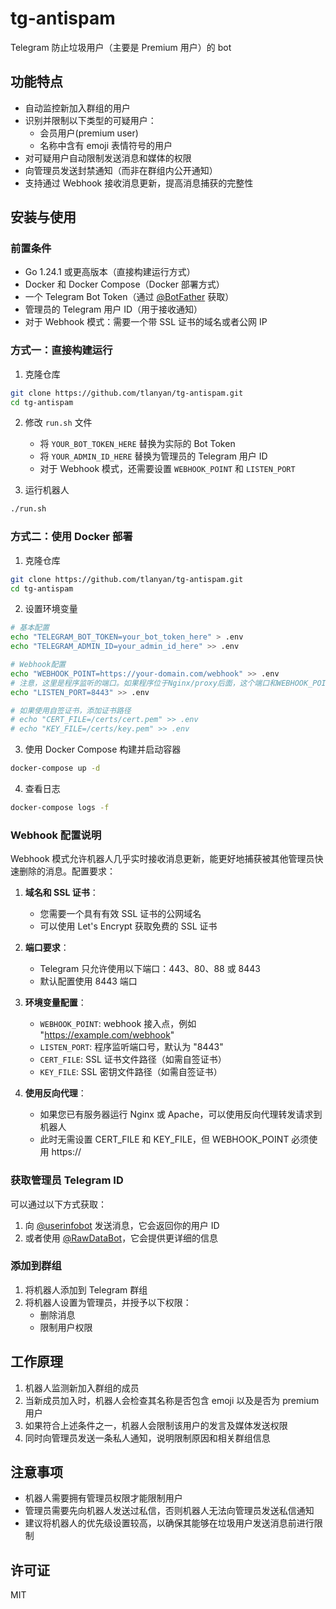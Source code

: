 # tg-antispam

Telegram 防止垃圾用户（主要是 Premium 用户）的 bot

## 功能特点

- 自动监控新加入群组的用户
- 识别并限制以下类型的可疑用户：
  - 会员用户(premium user)
  - 名称中含有 emoji 表情符号的用户
- 对可疑用户自动限制发送消息和媒体的权限
- 向管理员发送封禁通知（而非在群组内公开通知）
- 支持通过 Webhook 接收消息更新，提高消息捕获的完整性

## 安装与使用

### 前置条件

- Go 1.24.1 或更高版本（直接构建运行方式）
- Docker 和 Docker Compose（Docker 部署方式）
- 一个 Telegram Bot Token（通过 [@BotFather](https://t.me/BotFather) 获取）
- 管理员的 Telegram 用户 ID（用于接收通知）
- 对于 Webhook 模式：需要一个带 SSL 证书的域名或者公网 IP

### 方式一：直接构建运行

1. 克隆仓库

```bash
git clone https://github.com/tlanyan/tg-antispam.git
cd tg-antispam
```

2. 修改 `run.sh` 文件

   - 将 `YOUR_BOT_TOKEN_HERE` 替换为实际的 Bot Token
   - 将 `YOUR_ADMIN_ID_HERE` 替换为管理员的 Telegram 用户 ID
   - 对于 Webhook 模式，还需要设置 `WEBHOOK_POINT` 和 `LISTEN_PORT`

3. 运行机器人

```bash
./run.sh
```

### 方式二：使用 Docker 部署

1. 克隆仓库

```bash
git clone https://github.com/tlanyan/tg-antispam.git
cd tg-antispam
```

2. 设置环境变量

```bash
# 基本配置
echo "TELEGRAM_BOT_TOKEN=your_bot_token_here" > .env
echo "TELEGRAM_ADMIN_ID=your_admin_id_here" >> .env

# Webhook配置
echo "WEBHOOK_POINT=https://your-domain.com/webhook" >> .env
# 注意，这里是程序监听的端口。如果程序位于Nginx/proxy后面，这个端口和WEBHOOK_POINT的端口可以不一致
echo "LISTEN_PORT=8443" >> .env

# 如果使用自签证书，添加证书路径
# echo "CERT_FILE=/certs/cert.pem" >> .env
# echo "KEY_FILE=/certs/key.pem" >> .env
```

3. 使用 Docker Compose 构建并启动容器

```bash
docker-compose up -d
```

4. 查看日志

```bash
docker-compose logs -f
```

### Webhook 配置说明

Webhook 模式允许机器人几乎实时接收消息更新，能更好地捕获被其他管理员快速删除的消息。配置要求：

1. **域名和 SSL 证书**：

   - 您需要一个具有有效 SSL 证书的公网域名
   - 可以使用 Let's Encrypt 获取免费的 SSL 证书

2. **端口要求**：

   - Telegram 只允许使用以下端口：443、80、88 或 8443
   - 默认配置使用 8443 端口

3. **环境变量配置**：

   - `WEBHOOK_POINT`: webhook 接入点，例如 "https://example.com/webhook"
   - `LISTEN_PORT`: 程序监听端口号，默认为 "8443"
   - `CERT_FILE`: SSL 证书文件路径（如需自签证书）
   - `KEY_FILE`: SSL 密钥文件路径（如需自签证书）

4. **使用反向代理**：
   - 如果您已有服务器运行 Nginx 或 Apache，可以使用反向代理转发请求到机器人
   - 此时无需设置 CERT_FILE 和 KEY_FILE，但 WEBHOOK_POINT 必须使用 https://

### 获取管理员 Telegram ID

可以通过以下方式获取：

1. 向 [@userinfobot](https://t.me/userinfobot) 发送消息，它会返回你的用户 ID
2. 或者使用 [@RawDataBot](https://t.me/RawDataBot)，它会提供更详细的信息

### 添加到群组

1. 将机器人添加到 Telegram 群组
2. 将机器人设置为管理员，并授予以下权限：
   - 删除消息
   - 限制用户权限

## 工作原理

1. 机器人监测新加入群组的成员
2. 当新成员加入时，机器人会检查其名称是否包含 emoji 以及是否为 premium 用户
3. 如果符合上述条件之一，机器人会限制该用户的发言及媒体发送权限
4. 同时向管理员发送一条私人通知，说明限制原因和相关群组信息

## 注意事项

- 机器人需要拥有管理员权限才能限制用户
- 管理员需要先向机器人发送过私信，否则机器人无法向管理员发送私信通知
- 建议将机器人的优先级设置较高，以确保其能够在垃圾用户发送消息前进行限制

## 许可证

MIT
